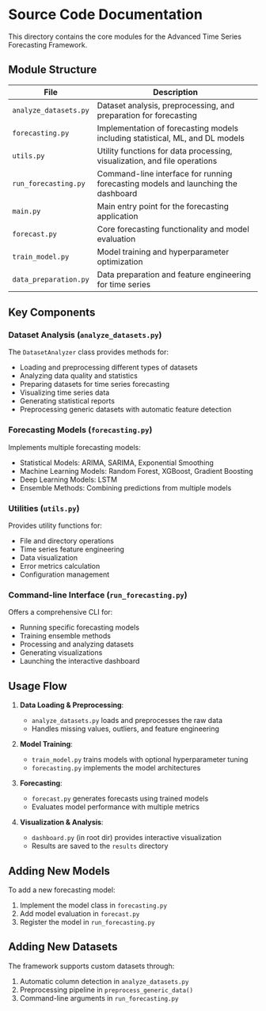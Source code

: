 # Source Code Documentation

This directory contains the core modules for the Advanced Time Series Forecasting Framework.

## Module Structure

| File | Description |
|------|-------------|
| `analyze_datasets.py` | Dataset analysis, preprocessing, and preparation for forecasting |
| `forecasting.py` | Implementation of forecasting models including statistical, ML, and DL models |
| `utils.py` | Utility functions for data processing, visualization, and file operations |
| `run_forecasting.py` | Command-line interface for running forecasting models and launching the dashboard |
| `main.py` | Main entry point for the forecasting application |
| `forecast.py` | Core forecasting functionality and model evaluation |
| `train_model.py` | Model training and hyperparameter optimization |
| `data_preparation.py` | Data preparation and feature engineering for time series |

## Key Components

### Dataset Analysis (`analyze_datasets.py`)

The `DatasetAnalyzer` class provides methods for:
- Loading and preprocessing different types of datasets
- Analyzing data quality and statistics
- Preparing datasets for time series forecasting
- Visualizing time series data
- Generating statistical reports
- Preprocessing generic datasets with automatic feature detection

### Forecasting Models (`forecasting.py`)

Implements multiple forecasting models:
- Statistical Models: ARIMA, SARIMA, Exponential Smoothing
- Machine Learning Models: Random Forest, XGBoost, Gradient Boosting
- Deep Learning Models: LSTM
- Ensemble Methods: Combining predictions from multiple models

### Utilities (`utils.py`)

Provides utility functions for:
- File and directory operations
- Time series feature engineering
- Data visualization
- Error metrics calculation
- Configuration management

### Command-line Interface (`run_forecasting.py`)

Offers a comprehensive CLI for:
- Running specific forecasting models
- Training ensemble methods
- Processing and analyzing datasets
- Generating visualizations
- Launching the interactive dashboard

## Usage Flow

1. **Data Loading & Preprocessing**: 
   - `analyze_datasets.py` loads and preprocesses the raw data
   - Handles missing values, outliers, and feature engineering

2. **Model Training**:
   - `train_model.py` trains models with optional hyperparameter tuning
   - `forecasting.py` implements the model architectures

3. **Forecasting**:
   - `forecast.py` generates forecasts using trained models
   - Evaluates model performance with multiple metrics

4. **Visualization & Analysis**:
   - `dashboard.py` (in root dir) provides interactive visualization
   - Results are saved to the `results` directory

## Adding New Models

To add a new forecasting model:

1. Implement the model class in `forecasting.py`
2. Add model evaluation in `forecast.py`
3. Register the model in `run_forecasting.py`

## Adding New Datasets

The framework supports custom datasets through:

1. Automatic column detection in `analyze_datasets.py`
2. Preprocessing pipeline in `preprocess_generic_data()`
3. Command-line arguments in `run_forecasting.py` 